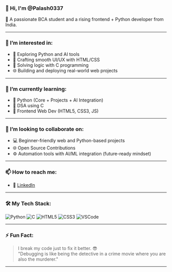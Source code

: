### 👋 Hi, I'm @Palash0337

🚀 A passionate BCA student and a rising frontend + Python developer from India.

---

### 👀 I’m interested in:
- 🧠 Exploring Python and AI tools
- 🎨 Crafting smooth UI/UX with HTML/CSS
- 🔧 Solving logic with C programming
- 🌐 Building and deploying real-world web projects

---

### 🌱 I’m currently learning:
- 🐍 Python (Core + Projects + AI Integration)
- 🌿 DSA using C
- 🎯 Frontend Web Dev (HTML5, CSS3, JS)

---

### 🤝 I’m looking to collaborate on:
- 💻 Beginner-friendly web and Python-based projects
- 🌐 Open Source Contributions
- ⚙️ Automation tools with AI/ML integration (future-ready mindset)

---

### 📫 How to reach me:
- 📩 [LinkedIn](https://www.linkedin.com/in/palash-das-52176a337)

---

### 🛠️ My Tech Stack:

<p align="left">
  <img src="https://img.shields.io/badge/Python-3776AB?style=for-the-badge&logo=python&logoColor=white" alt="Python"/>
  <img src="https://img.shields.io/badge/C-00599C?style=for-the-badge&logo=c&logoColor=white" alt="C"/>
  <img src="https://img.shields.io/badge/HTML5-E34F26?style=for-the-badge&logo=html5&logoColor=white" alt="HTML5"/>
  <img src="https://img.shields.io/badge/CSS3-1572B6?style=for-the-badge&logo=css3&logoColor=white" alt="CSS3"/>
  <img src="https://img.shields.io/badge/VS Code-007ACC?style=for-the-badge&logo=visual-studio-code&logoColor=white" alt="VSCode"/>
</p>

---

### ⚡ Fun Fact:
> I break my code just to fix it better. 😎  
> "Debugging is like being the detective in a crime movie where you are also the murderer."

---

